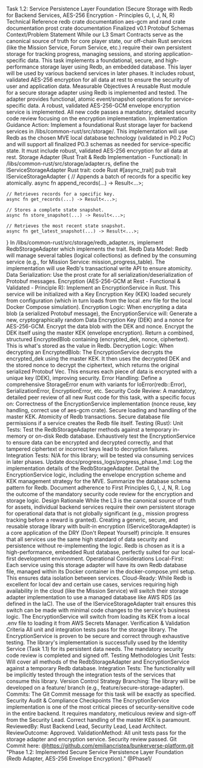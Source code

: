 Task 1.2: Service Persistence Layer Foundation
(Secure Storage with Redb for Backend Services, AES-256 Encryption - Principles G, I, J, N, R)
Technical Reference
redb crate documentation
aes-gcm and rand crate documentation
prost crate documentation
Finalized v0.1 Protobuf Schemas
Context/Problem Statement
While our L3 Smart Contracts serve as the canonical source of truth for core player state, our off-chain Rust services (like the Mission Service, Forum Service, etc.) require their own persistent storage for tracking progress, managing sessions, and storing application-specific data. This task implements a foundational, secure, and high-performance storage layer using Redb, an embedded database. This layer will be used by various backend services in later phases. It includes robust, validated AES-256 encryption for all data at rest to ensure the security of user and application data.
Measurable Objectives
A reusable Rust module for a secure storage adapter using Redb is implemented and tested.
The adapter provides functional, atomic event/snapshot operations for service-specific data.
A robust, validated AES-256-GCM envelope encryption service is implemented.
All new code passes a mandatory, detailed security code review focusing on the encryption implementation.
Implementation Guidance
Action: Implement a foundational Rust storage layer for backend services in /libs/common-rust/src/storage/. This implementation will use Redb as the chosen MVE local database technology (validated in P0.2 PoC) and will support all finalized P0.3 schemas as needed for service-specific state. It must include robust, validated AES-256 encryption for all data at rest.
Storage Adapter (Rust Trait & Redb Implementation - Functional):
In /libs/common-rust/src/storage/adapter.rs, define the IServiceStorageAdapter Rust trait:
code
Rust
#[async_trait]
pub trait IServiceStorageAdapter {
    // Appends a batch of records for a specific key atomically.
    async fn append_records(...) -> Result<...>;

    // Retrieves records for a specific key.
    async fn get_records(...) -> Result<...>;

    // Stores a complete state snapshot.
    async fn store_snapshot(...) -> Result<...>;

    // Retrieves the most recent state snapshot.
    async fn get_latest_snapshot(...) -> Result<...>;
}
In /libs/common-rust/src/storage/redb_adapter.rs, implement RedbStorageAdapter which implements the trait.
Redb Data Model:
Redb will manage several tables (logical collections) as defined by the consuming service (e.g., for Mission Service: mission_progress_table).
The implementation will use Redb's transactional write API to ensure atomicity.
Data Serialization:
Use the prost crate for all serialization/deserialization of Protobuf messages.
Encryption (AES-256-GCM at Rest - Functional & Validated - Principle R):
Implement an EncryptionService in Rust. This service will be initialized with a Key Encryption Key (KEK) loaded securely from configuration (which in turn loads from the local .env file for the local Docker Compose simulation).
Encryption Logic:
When encrypting a data blob (a serialized Protobuf message), the EncryptionService will:
Generate a new, cryptographically random Data Encryption Key (DEK) and a nonce for AES-256-GCM.
Encrypt the data blob with the DEK and nonce.
Encrypt the DEK itself using the master KEK (envelope encryption).
Return a combined, structured EncryptedBlob containing (encrypted_dek, nonce, ciphertext). This is what's stored as the value in Redb.
Decryption Logic:
When decrypting an EncryptedBlob:
The EncryptionService decrypts the encrypted_dek using the master KEK.
It then uses the decrypted DEK and the stored nonce to decrypt the ciphertext, which returns the original serialized Protobuf Vec<u8>.
This ensures each piece of data is encrypted with a unique key (DEK), improving security.
Error Handling:
Define a comprehensive StorageError enum with variants for IoError(redb::Error), SerializationError, EncryptionError, etc.
Security Code Review:
A mandatory, detailed peer review of all new Rust code for this task, with a specific focus on:
Correctness of the EncryptionService implementation (nonce reuse, key handling, correct use of aes-gcm crate).
Secure loading and handling of the master KEK.
Atomicity of Redb transactions.
Secure database file permissions if a service creates the Redb file itself.
Testing (Rust):
Unit Tests:
Test the RedbStorageAdapter methods against a temporary in-memory or on-disk Redb database.
Exhaustively test the EncryptionService to ensure data can be encrypted and decrypted correctly, and that tampered ciphertext or incorrect keys lead to decryption failures.
Integration Tests: N/A for this library; will be tested via consuming services in later phases.
Update docs/progress_logs/progress_phase_1.md:
Log the implementation details of the RedbStorageAdapter.
Detail the EncryptionService logic, including the envelope encryption scheme and KEK management strategy for the MVE.
Summarize the database schema pattern for Redb.
Document adherence to First Principles G, I, J, N, R.
Log the outcome of the mandatory security code review for the encryption and storage logic.
Design Rationale
While the L3 is the canonical source of truth for assets, individual backend services require their own persistent storage for operational data that is not globally significant (e.g., mission progress tracking before a reward is granted). Creating a generic, secure, and reusable storage library with built-in encryption (IServiceStorageAdapter) is a core application of the DRY (Don't Repeat Yourself) principle. It ensures that all services use the same high standard of data security and persistence without re-implementing the logic. Redb is chosen as it is a high-performance, embedded Rust database, perfectly suited for our local-first development environment.
Operational Considerations
Local-First: Each service using this storage adapter will have its own Redb database file, managed within its Docker container in the docker-compose.yml setup. This ensures data isolation between services.
Cloud-Ready: While Redb is excellent for local dev and certain use cases, services requiring high availability in the cloud (like the Mission Service) will switch their storage adapter implementation to use a managed database like AWS RDS (as defined in the IaC). The use of the IServiceStorageAdapter trait ensures this switch can be made with minimal code changes to the service's business logic. The EncryptionService will switch from loading its KEK from a local .env file to loading it from AWS Secrets Manager.
Verification & Validation Criteria
All unit and integration tests pass for the storage library.
The EncryptionService is proven to be secure and correct through exhaustive testing.
The library's implementation is successfully used by the Identity Service (Task 1.1) for its persistent data needs.
The mandatory security code review is completed and signed off.
Testing Methodologies
Unit Tests: Will cover all methods of the RedbStorageAdapter and EncryptionService against a temporary Redb database.
Integration Tests: The functionality will be implicitly tested through the integration tests of the services that consume this library.
Version Control Strategy
Branching: The library will be developed on a feature/ branch (e.g., feature/secure-storage-adapter).
Commits: The Git Commit message for this task will be exactly as specified.
Security Audit & Compliance Checkpoints
The EncryptionService implementation is one of the most critical pieces of security-sensitive code in the entire backend. It requires mandatory, meticulous review and sign-off from the Security Lead.
Correct handling of the master KEK is paramount.
ReviewedBy: Rust Backend Lead, Security Lead, Lead Architect.
ReviewOutcome: Approved.
ValidationMethod: All unit tests pass for the storage adapter and encryption service. Security review passed.
Git Commit here: @https://github.com/emiliancristea/bunkerverse-platform.git "Phase 1.2: Implemented Secure Service Persistence Layer Foundation (Redb Adapter, AES-256 Envelope Encryption)." @Phase1/